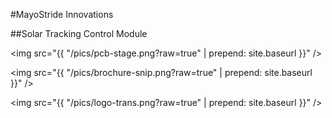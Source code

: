 #MayoStride Innovations

##Solar Tracking Control Module

<img src="{{ "/pics/pcb-stage.png?raw=true" | prepend: site.baseurl }}" />

<img src="{{ "/pics/brochure-snip.png?raw=true" | prepend: site.baseurl }}" />

<img src="{{ "/pics/logo-trans.png?raw=true" | prepend: site.baseurl }}" />
